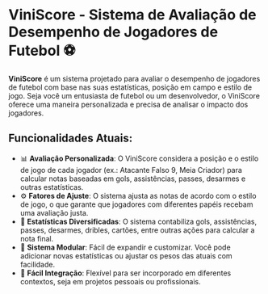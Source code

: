 # ViniScore - Sistema de Avaliação de Desempenho de Jogadores de Futebol ⚽

**ViniScore** é um sistema projetado para avaliar o desempenho de jogadores de futebol com base nas suas estatísticas, posição em campo e estilo de jogo. Seja você um entusiasta de futebol ou um desenvolvedor, o ViniScore oferece uma maneira personalizada e precisa de analisar o impacto dos jogadores.

## Funcionalidades Atuais:
- 📊 **Avaliação Personalizada**: O ViniScore considera a posição e o estilo de jogo de cada jogador (ex.: Atacante Falso 9, Meia Criador) para calcular notas baseadas em gols, assistências, passes, desarmes e outras estatísticas.
- ⚙️ **Fatores de Ajuste**: O sistema ajusta as notas de acordo com o estilo de jogo, o que garante que jogadores com diferentes papéis recebam uma avaliação justa.
- 🧮 **Estatísticas Diversificadas**: O sistema contabiliza gols, assistências, passes, desarmes, dribles, cartões, entre outras ações para calcular a nota final.
- 🔄 **Sistema Modular**: Fácil de expandir e customizar. Você pode adicionar novas estatísticas ou ajustar os pesos das atuais com facilidade.
- 🧩 **Fácil Integração**: Flexível para ser incorporado em diferentes contextos, seja em projetos pessoais ou profissionais.
